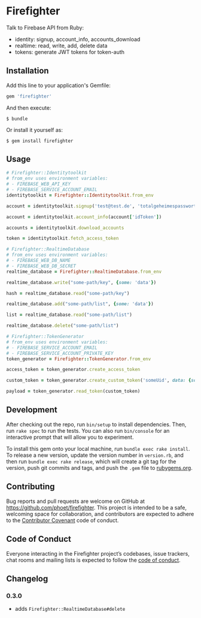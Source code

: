 # Firefighter

Talk to Firebase API from Ruby:

- identity: signup, account_info, accounts_download
- realtime: read, write, add, delete data
- tokens: generate JWT tokens for token-auth

## Installation

Add this line to your application's Gemfile:

```ruby
gem 'firefighter'
```

And then execute:

    $ bundle

Or install it yourself as:

    $ gem install firefighter

## Usage

```ruby
# Firefighter::Identitytoolkit
# from_env uses environment variables:
# - FIREBASE_WEB_API_KEY
# - FIREBASE_SERVICE_ACCOUNT_EMAIL
identitytoolkit = Firefighter::Identitytoolkit.from_env

account = identitytoolkit.signup('test@test.de', 'totalgeheimespasswort')

account = identitytoolkit.account_info(account['idToken'])

accounts = identitytoolkit.download_accounts

token = identitytoolkit.fetch_access_token

# Firefighter::RealtimeDatabase
# from_env uses environment variables:
# - FIREBASE_WEB_DB_NAME
# - FIREBASE_WEB_DB_SECRET
realtime_database = Firefighter::RealtimeDatabase.from_env

realtime_database.write("some-path/key", {some: 'data'})

hash = realtime_database.read("some-path/key")

realtime_database.add("some-path/list", {some: 'data'})

list = realtime_database.read("some-path/list")

realtime_database.delete("some-path/list")

# Firefighter::TokenGenerator
# from_env uses environment variables:
# - FIREBASE_SERVICE_ACCOUNT_EMAIL
# - FIREBASE_SERVICE_ACCOUNT_PRIVATE_KEY
token_generator = Firefighter::TokenGenerator.from_env

access_token = token_generator.create_access_token

custom_token = token_generator.create_custom_token('someUid', data: {some: 'payload'})

payload = token_generator.read_token(custom_token)
```

## Development

After checking out the repo, run `bin/setup` to install dependencies. Then, run `rake spec` to run the tests. You can also run `bin/console` for an interactive prompt that will allow you to experiment.

To install this gem onto your local machine, run `bundle exec rake install`. To release a new version, update the version number in `version.rb`, and then run `bundle exec rake release`, which will create a git tag for the version, push git commits and tags, and push the `.gem` file to [rubygems.org](https://rubygems.org).

## Contributing

Bug reports and pull requests are welcome on GitHub at https://github.com/phoet/firefighter. This project is intended to be a safe, welcoming space for collaboration, and contributors are expected to adhere to the [Contributor Covenant](http://contributor-covenant.org) code of conduct.

## Code of Conduct

Everyone interacting in the Firefighter project’s codebases, issue trackers, chat rooms and mailing lists is expected to follow the [code of conduct](https://github.com/phoet/firefighter/blob/master/CODE_OF_CONDUCT.md).

## Changelog

### 0.3.0

- adds `Firefighter::RealtimeDatabase#delete`
